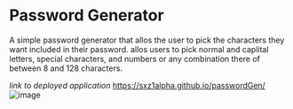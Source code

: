 # Password Generator

A simple password generator that allos the user to pick the characters they want included in their password.
allos users to pick normal and caplital letters, special characters, and numbers or any combination there of between 8 and 128 characters.

_link to deployed application_
https://sxz1alpha.github.io/passwordGen/
![image](https://user-images.githubusercontent.com/80006081/117021879-fa65d300-acb4-11eb-9f0d-487b1f8a420d.png)

